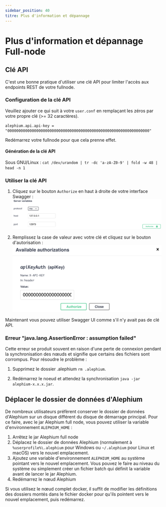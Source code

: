 ```yaml
---
sidebar_position: 40
titre: Plus d'information et dépannage
---
```


# Plus d'information et dépannage Full-node

## Clé API

C'est une bonne pratique d'utiliser une clé API pour limiter l'accès aux endpoints REST de votre fullnode.

### Configuration de la clé API

Veuillez ajouter ce qui suit à votre `user.conf` en remplaçant les zéros par votre propre clé (>= 32 caractères).

```
alephium.api.api-key = "0000000000000000000000000000000000000000000000000000000000000000"
```

Redémarrez votre fullnode pour que cela prenne effet.

#### Génération de la clé API

Sous GNU/Linux : `cat /dev/urandom | tr -dc 'a-zA-Z0-9' | fold -w 48 | head -n 1`

### Utiliser la clé API

1. Cliquez sur le bouton `Authorize` en haut à droite de votre interface Swagger :
   ![full-node-api-key-auth0](media/full-node-api-key-auth0.png)

2. Remplissez la case de valeur avec votre clé et cliquez sur le bouton d'autorisation :
   ![full-node-api-key-auth1](media/full-node-api-key-auth1.png)

Maintenant vous pouvez utiliser Swagger UI comme s'il n'y avait pas de clé API.

### Erreur "java.lang.AssertionError : assumption failed"

Cette erreur se produit souvent en raison d'une perte de connexion pendant la synchronisation des nœuds et signifie que certains des fichiers sont corrompus.
Pour résoudre le problème :

1. Supprimez le dossier .alephium `rm .alephium`.

2. Redémarrez le noeud et attendez la synchronisation `java -jar alephium-x.x.x.jar`.

## Déplacer le dossier de données d'Alephium

De nombreux utilisateurs préfèrent conserver le dossier de données d'Alephium sur un disque différent du disque de démarrage principal. Pour ce faire, avec le jar Alephium full node, vous pouvez utiliser la variable d'environnement `ALEPHIUM_HOME` :

1. Arrêtez le jar Alephium full node
2. Déplacez le dossier de données Alephium (normalement à `%userprofile%\.alephium` pour Windows ou `~/.alephium` pour Linux et macOS) vers le nouvel emplacement.
3. Ajoutez une variable d'environnement `ALEPHIUM_HOME` au système pointant vers le nouvel emplacement. Vous pouvez le faire au niveau du système ou simplement créer un fichier batch qui définit la variable avant de lancer le jar Alephium.
4. Redémarrez le nœud Alephium

Si vous utilisez le nœud complet docker, il suffit de modifier les définitions des dossiers montés dans le fichier docker pour qu'ils pointent vers le nouvel emplacement, puis redémarrez.
